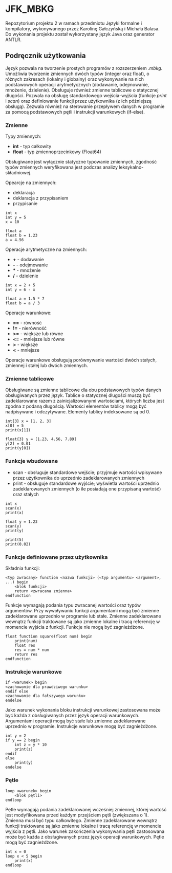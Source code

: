 # JFK_MBKG
Repozytorium projektu 2 w ramach przedmiotu Języki formalne i kompilatory, wykonywanego przez Karolinę Gałczyńską i Michała Balasa. Do wykonania projektu został wykorzystany język Java oraz generator ANTLR.

## Podręcznik użytkowania
Język pozwala na tworzenie prostych programów z rozszerzeniem _.mbkg_. Umożliwia tworzenie zmiennych dwóch typów (integer oraz float), o różnych zakresach (lokalny i globalny) oraz wykonywanie na nich podstawowych operacji arytmetycznych (dodawanie, odejmowanie, mnożenie, dzielenie). Obsługuje również zmienne tablicowe o statycznej długości. Pozwala na obsługę standardowego wejścia-wyjścia (funkcje _print_ i _scan_) oraz definiowanie funkcji przez użytkownika (z ich późniejszą obsługą). Zezwala również na sterowanie przepływem danych w programie za pomocą podstawowych pętli i instrukcji warunkowych (if-else).

### Zmienne
Typy zmiennych:
- **int** - typ całkowity
- **float** - typ zmiennoprzecinkowy (Float64)

Obsługiwane jest wyłącznie statyczne typowanie zmiennych, zgodność typów zmiennych weryfikowana jest podczas analizy leksykalno-składniowej.

Opearcje na zmiennych:
- deklaracja
- deklaracja z przypisaniem
- przypisanie

```
int x
int y = 5
x = 10

float a
float b = 1.23
a = 4.56
```

Operacje arytmetyczne na zmiennych:
- **\+** - dodawanie
- **\-** - odejmowanie
- **\*** - mnożenie
- **/** - dzielenie

```
int x = 2 + 5
int y = 6 - x

float a = 1.5 * 7
float b = a / 3
```

Operacje warunkowe:
- **==** - równość
- **!=** - nierówność
- **>=** - większe lub równe
- **<=** - mniejsze lub równe
- **>** - większe
- **<** - mniejsze

Operacje warunkowe obsługują porównywanie wartości dwóch stałych, zmiennej i stałej lub dwóch zmiennych.

### Zmienne tablicowe
Obsługiwane są zmienne tablicowe dla obu podstawowych typów danych obsługiwanych przez język. Tablice o statycznej długości muszą być zadeklarowane razem z zainicjalizowanymi wartościami, których liczba jest zgodna z podaną długością. Wartości elementów tablicy mogą być nadpisywane i odczytywane. Elementy tablicy indeksowane są od 0.

```
int{3} x = [1, 2, 3]
x[0] = 5
print(x[1])

float{3} y = [1.23, 4.56, 7.89]
y[2] = 0.01
print(y[0])
```

### Funkcje wbudowane
- scan - obsługuje standardowe wejście; przyjmuje wartości wpisywane przez użytkownika do uprzednio zadeklarowanych zmiennych
- print - obsługuje standardowe wyjście; wyświetla wartości uprzednio zadeklarowanych zmiennych (o ile posiadają one przypisaną wartość) oraz stałych

```
int x
scan(x)
print(x)

float y = 1.23
scan(y)
print(y)

print(5)
print(0.02)
```

### Funkcje definiowane przez użytkownika
Składnia funkcji:
```
<typ zwracany> function <nazwa funkcji> (<typ argumentu> <argument>, ...) begin
    <blok funkcji>
    return <zwracana zmienna>
endfunction
```
Funkcje wymagają podania typu zwracanej wartości oraz typów argumentów. Przy wywoływaniu funkcji argumentami mogą być zmienne zadeklarowane uprzednio w programie lub stałe. Zmienne zadeklarowane wewnątrz funkcji traktowane są jako zmienne lokalne i tracą referencję w momencie wyjścia z funkcji. Funkcje nie mogą być zagnieżdżone.
```
float function square(float num) begin
    print(num)
    float res
    res = num * num 
    return res
endfunction
```

### Instrukcje warunkowe
```
if <warunek> begin
<zachowanie dla prawdziwego warunku>
endif else
<zachowanie dla fałszywego warunku>
endelse
```
Jako warunek wykonania bloku instrukcji warunkowej zastosowana może być każda z obsługiwanych przez język operacji warunkowych. Argumentami operacji mogą być stałe lub zmienne zadeklarowane uprzednio w programie. Instrukcje warunkowe mogą być zagnieżdżone.
```
int y = 2
if y == 2 begin
    int z = y * 10
    print(z)
endif
else
    print(y)
endelse
```

### Pętle
```
loop <warunek> begin
    <blok pętli>
endloop
```
Pętle wymagają podania zadeklarowanej wcześniej zmiennej, której wartość jest modyfikowana przed każdym przejściem pętli (zwiększana o 1). Zmienna musi być typu całkowitego. Zmienne zadeklarowane wewnątrz funkcji traktowane są jako zmienne lokalne i tracą referencję w momencie wyjścia z pętli. Jako warunek zakończenia wykonywania pętli zastosowana może być każda z obsługiwanych przez język operacji warunkowych. Pętle mogą być zagnieżdżone.
```
int x = 0
loop x < 5 begin
    print(x)
endloop
```


